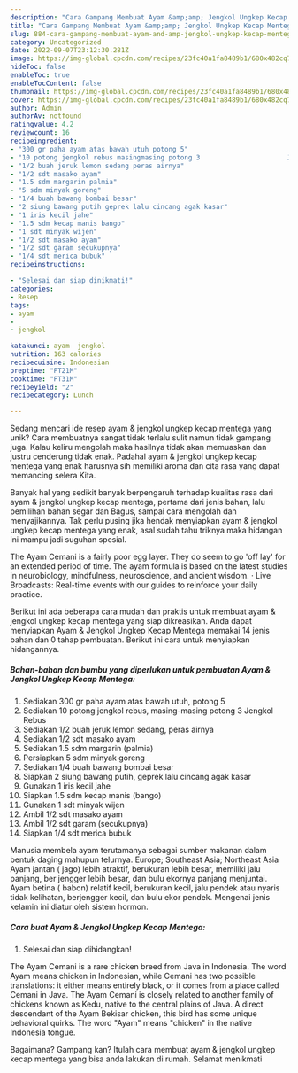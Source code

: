 ```yaml
---
description: "Cara Gampang Membuat Ayam &amp;amp; Jengkol Ungkep Kecap Mentega yang Bisa Manjain Lidah"
title: "Cara Gampang Membuat Ayam &amp;amp; Jengkol Ungkep Kecap Mentega yang Bisa Manjain Lidah"
slug: 884-cara-gampang-membuat-ayam-and-amp-jengkol-ungkep-kecap-mentega-yang-bisa-manjain-lidah
category: Uncategorized
date: 2022-09-07T23:12:30.281Z
image: https://img-global.cpcdn.com/recipes/23fc40a1fa8489b1/680x482cq70/ayam-jengkol-ungkep-kecap-mentega-foto-resep-utama.jpg
hideToc: false
enableToc: true
enableTocContent: false
thumbnail: https://img-global.cpcdn.com/recipes/23fc40a1fa8489b1/680x482cq70/ayam-jengkol-ungkep-kecap-mentega-foto-resep-utama.jpg
cover: https://img-global.cpcdn.com/recipes/23fc40a1fa8489b1/680x482cq70/ayam-jengkol-ungkep-kecap-mentega-foto-resep-utama.jpg
author: Admin
authorAv: notfound
ratingvalue: 4.2
reviewcount: 16
recipeingredient:
- "300 gr paha ayam atas bawah utuh potong 5"
- "10 potong jengkol rebus masingmasing potong 3                      Jengkol Rebus"
- "1/2 buah jeruk lemon sedang peras airnya"
- "1/2 sdt masako ayam"
- "1.5 sdm margarin palmia"
- "5 sdm minyak goreng"
- "1/4 buah bawang bombai besar"
- "2 siung bawang putih geprek lalu cincang agak kasar"
- "1 iris kecil jahe"
- "1.5 sdm kecap manis bango"
- "1 sdt minyak wijen"
- "1/2 sdt masako ayam"
- "1/2 sdt garam secukupnya"
- "1/4 sdt merica bubuk"
recipeinstructions:

- "Selesai dan siap dinikmati!"
categories:
- Resep
tags:
- ayam
- 
- jengkol

katakunci: ayam  jengkol 
nutrition: 163 calories
recipecuisine: Indonesian
preptime: "PT21M"
cooktime: "PT31M"
recipeyield: "2"
recipecategory: Lunch

---
```





Sedang mencari ide resep ayam &amp; jengkol ungkep kecap mentega yang unik? Cara membuatnya sangat tidak terlalu sulit namun tidak gampang juga. Kalau keliru mengolah maka hasilnya tidak akan memuaskan dan justru cenderung tidak enak. Padahal ayam &amp; jengkol ungkep kecap mentega yang enak harusnya sih memiliki aroma dan cita rasa yang dapat memancing selera Kita.





Banyak hal yang sedikit banyak berpengaruh terhadap kualitas rasa dari ayam &amp; jengkol ungkep kecap mentega, pertama dari jenis bahan, lalu pemilihan bahan segar dan Bagus, sampai cara mengolah dan menyajikannya. Tak perlu pusing jika hendak menyiapkan ayam &amp; jengkol ungkep kecap mentega yang enak,      asal sudah tahu triknya maka hidangan ini mampu jadi suguhan spesial.














The Ayam Cemani is a fairly poor egg layer. They do seem to go &#39;off lay&#39; for an extended period of time. The ayam formula is based on the latest studies in neurobiology, mindfulness, neuroscience, and ancient wisdom. · Live Broadcasts: Real-time events with our guides to reinforce your daily practice.






Berikut ini ada beberapa cara mudah dan praktis untuk membuat ayam &amp; jengkol ungkep kecap mentega yang siap dikreasikan. Anda dapat menyiapkan Ayam &amp; Jengkol Ungkep Kecap Mentega memakai 14 jenis bahan dan 0 tahap pembuatan. Berikut ini cara untuk menyiapkan hidangannya.

<!--inarticleads1-->

##### Bahan-bahan dan bumbu yang diperlukan untuk pembuatan Ayam &amp; Jengkol Ungkep Kecap Mentega:

1. Sediakan 300 gr paha ayam atas bawah utuh, potong 5
1. Sediakan 10 potong jengkol rebus, masing-masing potong 3                      Jengkol Rebus
1. Sediakan 1/2 buah jeruk lemon sedang, peras airnya
1. Sediakan 1/2 sdt masako ayam
1. Sediakan 1.5 sdm margarin (palmia)
1. Persiapkan 5 sdm minyak goreng
1. Sediakan 1/4 buah bawang bombai besar
1. Siapkan 2 siung bawang putih, geprek lalu cincang agak kasar
1. Gunakan 1 iris kecil jahe
1. Siapkan 1.5 sdm kecap manis (bango)
1. Gunakan 1 sdt minyak wijen
1. Ambil 1/2 sdt masako ayam
1. Ambil 1/2 sdt garam (secukupnya)
1. Siapkan 1/4 sdt merica bubuk


Manusia membela ayam terutamanya sebagai sumber makanan dalam bentuk daging mahupun telurnya. Europe; Southeast Asia; Northeast Asia Ayam jantan ( jago) lebih atraktif, berukuran lebih besar, memiliki jalu panjang, ber jengger lebih besar, dan bulu ekornya panjang menjuntai. Ayam betina ( babon) relatif kecil, berukuran kecil, jalu pendek atau nyaris tidak kelihatan, berjengger kecil, dan bulu ekor pendek. Mengenai jenis kelamin ini diatur oleh sistem hormon. 

<!--inarticleads2-->

##### Cara buat Ayam &amp; Jengkol Ungkep Kecap Mentega:


1. Selesai dan siap dihidangkan!

The Ayam Cemani is a rare chicken breed from Java in Indonesia. The word Ayam means chicken in Indonesian, while Cemani has two possible translations: it either means entirely black, or it comes from a place called Cemani in Java. The Ayam Cemani is closely related to another family of chickens known as Kedu, native to the central plains of Java. A direct descendant of the Ayam Bekisar chicken, this bird has some unique behavioral quirks. The word &#34;Ayam&#34; means &#34;chicken&#34; in the native Indonesia tongue. 

Bagaimana? Gampang kan? Itulah cara membuat ayam &amp; jengkol ungkep kecap mentega yang bisa anda lakukan di rumah. Selamat menikmati
